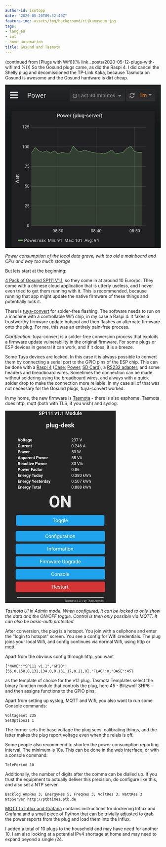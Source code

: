 ```yaml
---
author-id: isotopp
date: "2020-05-20T09:52:49Z"
feature-img: assets/img/background/rijksmuseum.jpg
tags:
- lang_en
- iot
- home automation
title: Gosund and Tasmota
---
```

(continued from [Plugs with Wifi]({% link _posts/2020-05-12-plugs-with-wifi.md %})) So the Gosund plugs came, as did the Raspi 4. I did cancel the Shelly plug and decomissioned the TP-Link Kaka, because Tasmota on Gosund is awesome and the Gosund hardware is dirt cheap.

![](/uploads/2020/05/tasmota-grafana.jpg)

*Power consumption of the local data grave, with too old a mainboard and CPU and way too much storage*

But lets start at the beginning:

[4 Pack of Gosund SP111 V1.1](https://www.amazon.de/dp/B082XR5C6J), so they come in at around 10 Euro/pc. They come with a chinese cloud application that is utterly useless, and I never even tried to get them running with it. This is recommended, because running that app might update the native firmware of these things and potentially lock it.

There is [tuya-convert](https://github.com/ct-Open-Source/tuya-convert) for solder-free flashing. The software needs to run on a machine with a controllable Wifi chip, in my case a Raspi 4. It fakes a trustworthy firmware update hotspot and then flashes an alternate firmware onto the plug. For me, this was an entirely pain-free process.

*Clarification:* tuya-convert is a solder-free conversion process that exploits a firmware update vulnerability in the original firmware. For some plugs or ESP devices in general it can work, and if it does, it is a breeze.

Some Tuya devices are locked. In this case it is always possible to convert them by connecting a serial port to the GPIO pins of the ESP chip. This can be done with a [Raspi 4](https://www.amazon.de/gp/product/B07TC2BK1X) ([Case](https://www.amazon.de/gp/product/B085795KPX), [Power](https://www.amazon.de/gp/product/B07ZCK2B8J), [SD Card](https://www.amazon.de/gp/product/B073JYVKNX)), a [RS232 adapter](https://www.amazon.de/gp/product/B01N7KA3OO), and some headers and breadboard wires. Sometimes the connection can be made without soldering using the breadboard wires, and always with a quick solder drop to make the connection more reliable. In my case all of that was not necessary for the Gosund plugs, tuya-convert worked.

In my home, the new firmware is [Tasmota](https://github.com/arendst/Tasmota) - there is also esphome. Tasmota does http, mqtt (both with TLS, if you wish) and syslog.

![](/uploads/2020/05/tasmota-ui.jpg)

*Tasmota UI in Admin mode. When configured, it can be locked to only show the data and the ON/OFF toggle. Control is then only possible via MQTT. It can also be basic-auth protected.*

After conversion, the plug is a hotspot. You join with a cellphone and enter the "login to hotspot" screen. You see a config for Wifi credentials. The plug joins your local Wifi, and config continues via normal Wifi, using http or mqtt.

Apart from the obvious config through http, you want

```console
{"NAME":"SP111 v1.1","GPIO":[56,0,158,0,132,134,0,0,131,17,0,21,0],"FLAG":0,"BASE":45}
```

as the template of choice for the v1.1 plug. Tasmota Templates select the binary function module that controls the plug, here 45 - Blitzwolf SHP6 - and then assigns functions to the GPIO pins.

Apart from setting up syslog, MQTT and Wifi, you also want to run some Console commands:

```console
VoltageSet 235
SetOption21 1
```

The former sets the base voltage the plug sees, calibrating things, and the latter makes the plug report voltage even when the relais is off.

Some people also recommend to shorten the power consumption reporting interval. The minimum is 10s. This can be done in the web interface, or with a console command:

```console
TelePeriod 10
```

Additionally, the number of digits after the comma can be dialled up. If you trust the equipment to actually deliver this precision, do configure like this, and also set a NTP server.

```console
Backlog AmpRes 3; EnergyRes 5; FreqRes 3; VoltRes 3; WattRes 3
NtpServer http://ptbtime1.ptb.de
```


[MQTT to Influx and Grafana](http://nilhcem.com/iot/home-monitoring-with-mqtt-influxdb-grafana) contains instructions for dockering Influx and Grafana and a small piece of Python that can be trivially adjusted to grab the power reports from the plug and load them into the Influx.

I added a total of 10 plugs to the household and may have need for another 10. I am also looking at a potential IPv4 shortage at home and may need to expand beyond a single /24.